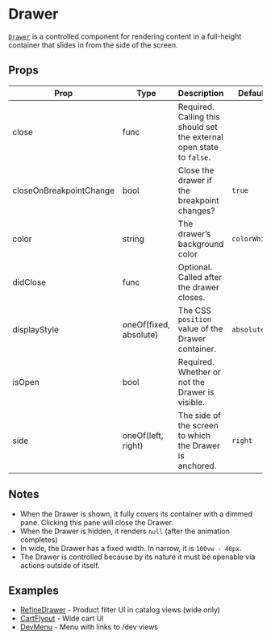 # Drawer

[`Drawer`](/src/components/Drawer/index.js) is a controlled component for rendering content in a full-height container that slides in from the side of the screen.

## Props

Prop|Type|Description|Default
----|----|----|----
close|func|Required. Calling this should set the external open state to `false`.|
closeOnBreakpointChange|bool|Close the drawer if the breakpoint changes?|`true`
color|string|The drawer’s background color|`colorWhite`
didClose|func|Optional. Called after the drawer closes.|
displayStyle|oneOf(fixed, absolute)|The CSS `position` value of the Drawer container.|`absolute`
isOpen|bool|Required. Whether or not the Drawer is visible.|
side|oneOf(left, right)|The side of the screen to which the Drawer is anchored.|`right`

## Notes

- When the Drawer is shown, it fully covers its container with a dimmed pane. Clicking this pane will close the Drawer.
- When the Drawer is hidden, it renders `null` (after the animation completes)
- In wide, the Drawer has a fixed width. In narrow, it is `100vw - 40px`.
- The Drawer is controlled because by its nature it must be openable via actions outside of itself.

## Examples

- [RefineDrawer](/src/views/catalog/components/RefineDrawer/index.js) - Product filter UI in catalog views (wide only)
- [CartFlyout](/src/components/CartFlyout/index.js) - Wide cart UI
- [DevMenu](/src/components/DevMenu/index.js) - Menu with links to /dev views
